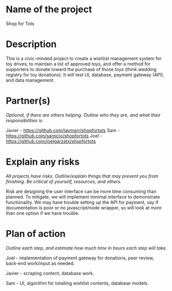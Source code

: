 # Name of the project

Shop for Tots

# Description

This is a civic-minded project to create a wishlist management system for toy drives,
to maintain a list of approved toys, and offer a method for supporters to donate toward
the purchase of those toys (think wedding registry for toy donations). It will test UI, database,
payment gateway (API), and data management.

# Partner(s)

*Optional, if there are others helping. Outline who they are, and what their responsibilities is.*

Javier - https://github.com/javmarr/shopfortots
Sam - https://github.com/samicio/shopfortots
Joel - https://github.com/joelgarzatx/shopfortots

# Explain any risks

*All projects have risks. Outline/explain things that may prevent you from finishing. Be critical of yourself, resources, and others.*

Risk are designing the user interface can be more time consuming than planned. To mitigate, we will implement minimal interface to demonstrate functionality. We may have trouble setting up the API for
payment, say if documentation is poor or no javascript/node wrapper, so will look at more
than one option if we have trouble.


# Plan of action

*Outline each step, and estimate how much time in hours each step will take.*

Joel - implementation of payment gateway for donations, peer review, back-end work/input as needed.

Javier - scraping content, database work.

Sam - UI, algorithm for totalling wishlist contents, database models.

